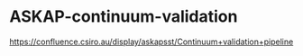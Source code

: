 # ASKAP-continuum-validation
https://confluence.csiro.au/display/askapsst/Continuum+validation+pipeline
